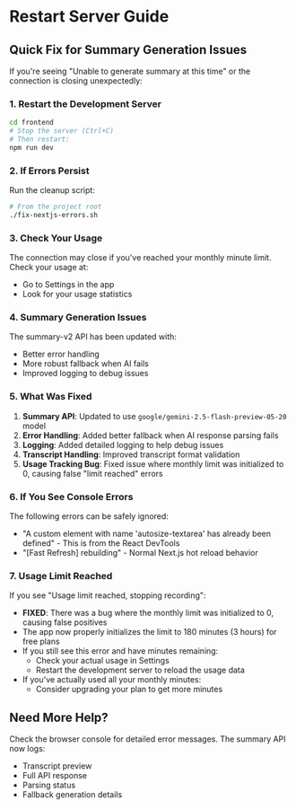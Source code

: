 # Restart Server Guide

## Quick Fix for Summary Generation Issues

If you're seeing "Unable to generate summary at this time" or the connection is closing unexpectedly:

### 1. Restart the Development Server

```bash
cd frontend
# Stop the server (Ctrl+C)
# Then restart:
npm run dev
```

### 2. If Errors Persist

Run the cleanup script:
```bash
# From the project root
./fix-nextjs-errors.sh
```

### 3. Check Your Usage

The connection may close if you've reached your monthly minute limit. Check your usage at:
- Go to Settings in the app
- Look for your usage statistics

### 4. Summary Generation Issues

The summary-v2 API has been updated with:
- Better error handling
- More robust fallback when AI fails
- Improved logging to debug issues

### 5. What Was Fixed

1. **Summary API**: Updated to use `google/gemini-2.5-flash-preview-05-20` model
2. **Error Handling**: Added better fallback when AI response parsing fails
3. **Logging**: Added detailed logging to help debug issues
4. **Transcript Handling**: Improved transcript format validation
5. **Usage Tracking Bug**: Fixed issue where monthly limit was initialized to 0, causing false "limit reached" errors

### 6. If You See Console Errors

The following errors can be safely ignored:
- "A custom element with name 'autosize-textarea' has already been defined" - This is from the React DevTools
- "[Fast Refresh] rebuilding" - Normal Next.js hot reload behavior

### 7. Usage Limit Reached

If you see "Usage limit reached, stopping recording":
- **FIXED**: There was a bug where the monthly limit was initialized to 0, causing false positives
- The app now properly initializes the limit to 180 minutes (3 hours) for free plans
- If you still see this error and have minutes remaining:
  - Check your actual usage in Settings
  - Restart the development server to reload the usage data
- If you've actually used all your monthly minutes:
  - Consider upgrading your plan to get more minutes

## Need More Help?

Check the browser console for detailed error messages. The summary API now logs:
- Transcript preview
- Full API response
- Parsing status
- Fallback generation details